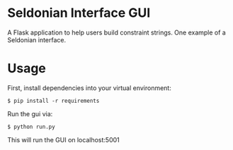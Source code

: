 # Seldonian Interface GUI

A Flask application to help users build constraint strings. One example of a Seldonian interface. 

# Usage

First, install dependencies into your virtual environment:

```
$ pip install -r requirements
```

Run the gui via:

```
$ python run.py
```

This will run the GUI on localhost:5001
